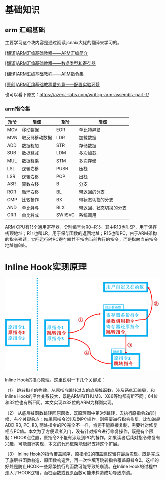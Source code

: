 # 基础知识

## arm 汇编基础

主要学习这个块内容是通过阅读ljcnaix大佬的翻译来学习的。

[[翻译]ARM汇编基础教程——ARM汇编简介](https://bbs.pediy.com/thread-220461.htm)

[[翻译]ARM汇编基础教程——数据类型和寄存器](https://bbs.pediy.com/thread-220535.htm)

[[翻译]ARM汇编基础教程——ARM指令集](https://bbs.pediy.com/thread-220753.htm)

[[原创]ARM汇编基础教程番外篇——配置实验环境](https://bbs.pediy.com/thread-220907.htm)

也可以看下原文：https://azeria-labs.com/writing-arm-assembly-part-1/

###  arm指令集

| 指令 | 描述           | 指令    | 描述                   |
| ---- | -------------- | ------- | ---------------------- |
| MOV  | 移动数据       | EOR     | 单比特异或             |
| MVN  | 取反码移动数据 | LDR     | 加载数据               |
| ADD  | 数据相加       | STR     | 存储数据               |
| SUB  | 数据相减       | LDM     | 多次加载               |
| MUL  | 数据相乘       | STM     | 多次存储               |
| LSL  | 逻辑左移       | PUSH    | 压栈                   |
| LSR  | 逻辑右移       | POP     | 出栈                   |
| ASR  | 算数右移       | B       | 分支                   |
| ROR  | 循环右移       | BL      | 带返回的分支           |
| CMP  | 比较操作       | BX      | 带状态切换的分支       |
| AND  | 单比特与       | BLX     | 带返回、状态切换的分支 |
| ORR  | 单比特或       | SWI/SVC | 系统调用               |

ARM CPU有15个通用寄存器，分别编号为R0~R15。其中R13也叫SP，用于保存栈顶地址；R14也叫LR，用于保存函数的返回地址；R15也叫PC，由于ARM架构的指令预读，实际运行时PC寄存器并不指向当前执行的指令，而是指向当前指令地址加8处。

# Inline Hook实现原理

![](../image/500.png)

Inline Hook的核心原理。这里说明一下几个关键点：

（1） 跳转指令的构建、从原指令跳转过去的底层桩函数，涉及系统汇编层，和Inline Hook的平台关系较大，既是ARM和THUMB、X86等均都有所不同；64位和32位也有所不同。本文实现以32位的ARM为样例实现。

（2） 从底层桩函数跳转回原函数，既原理图中第3步跳转，去执行原指令2的时候，有个关键的点：如果原指令2涉及到PC操作，则需要进行指令修复。比如说是ADD R3, PC, R3, 两处指令的PC完全不一样，肯定不能直接复制，需要针对修复相应PC值。本文为了方便读者入门，没有针对指令进行修复操作，既是有个限制：HOOK点位置，原指令2不能有涉及到PC的操作。如果读者后续对指令修复有兴趣，可能自行实现，本文的代码框架能很好支持这个扩展。

（3） Inline Hook的指令覆盖顺序，原指令2的覆盖建议留在最后实现。既是完成了底层桩函数构造、原函数构造后，再一次性填写跳转指令覆盖原指令2。这样的好处是防止HOOK一些频繁执行的函数可能导致的崩溃。在Inline Hook的过程中走入了HOOK逻辑，而桩函数或者原函数可能未构造成功导致崩溃。
